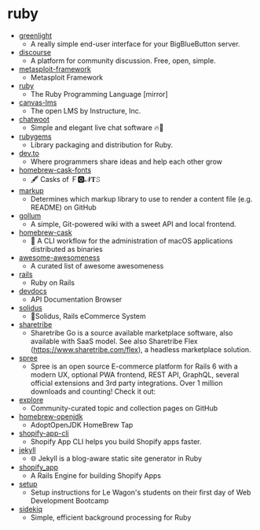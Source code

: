 # ruby
- [greenlight](https://github.com/bigbluebutton/greenlight)
  - A really simple end-user interface for your BigBlueButton server.
- [discourse](https://github.com/discourse/discourse)
  - A platform for community discussion. Free, open, simple.
- [metasploit-framework](https://github.com/rapid7/metasploit-framework)
  - Metasploit Framework
- [ruby](https://github.com/ruby/ruby)
  - The Ruby Programming Language [mirror]
- [canvas-lms](https://github.com/instructure/canvas-lms)
  - The open LMS by Instructure, Inc.
- [chatwoot](https://github.com/chatwoot/chatwoot)
  - Simple and elegant live chat software 🔥💬
- [rubygems](https://github.com/rubygems/rubygems)
  - Library packaging and distribution for Ruby.
- [dev.to](https://github.com/thepracticaldev/dev.to)
  - Where programmers share ideas and help each other grow
- [homebrew-cask-fonts](https://github.com/Homebrew/homebrew-cask-fonts)
  - 🖋 Casks of Ｆ🅾𝓝𝐓𝚂
- [markup](https://github.com/github/markup)
  - Determines which markup library to use to render a content file (e.g. README) on GitHub
- [gollum](https://github.com/gollum/gollum)
  - A simple, Git-powered wiki with a sweet API and local frontend.
- [homebrew-cask](https://github.com/Homebrew/homebrew-cask)
  - 🍻 A CLI workflow for the administration of macOS applications distributed as binaries
- [awesome-awesomeness](https://github.com/bayandin/awesome-awesomeness)
  - A curated list of awesome awesomeness
- [rails](https://github.com/rails/rails)
  - Ruby on Rails
- [devdocs](https://github.com/freeCodeCamp/devdocs)
  - API Documentation Browser
- [solidus](https://github.com/solidusio/solidus)
  - 🛒Solidus, Rails eCommerce System
- [sharetribe](https://github.com/sharetribe/sharetribe)
  - Sharetribe Go is a source available marketplace software, also available with SaaS model. See also Sharetribe Flex (https://www.sharetribe.com/flex), a headless marketplace solution.
- [spree](https://github.com/spree/spree)
  - Spree is an open source E-commerce platform for Rails 6 with a modern UX, optional PWA frontend, REST API, GraphQL, several official extensions and 3rd party integrations. Over 1 million downloads and counting! Check it out:
- [explore](https://github.com/github/explore)
  - Community-curated topic and collection pages on GitHub
- [homebrew-openjdk](https://github.com/AdoptOpenJDK/homebrew-openjdk)
  - AdoptOpenJDK HomeBrew Tap
- [shopify-app-cli](https://github.com/Shopify/shopify-app-cli)
  - Shopify App CLI helps you build Shopify apps faster.
- [jekyll](https://github.com/jekyll/jekyll)
  - 🌐 Jekyll is a blog-aware static site generator in Ruby
- [shopify_app](https://github.com/Shopify/shopify_app)
  - A Rails Engine for building Shopify Apps
- [setup](https://github.com/lewagon/setup)
  - Setup instructions for Le Wagon's students on their first day of Web Development Bootcamp
- [sidekiq](https://github.com/mperham/sidekiq)
  - Simple, efficient background processing for Ruby
